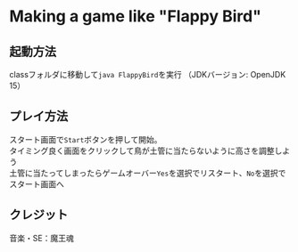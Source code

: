 # Making a game like "Flappy Bird"

## 起動方法
classフォルダに移動して`java FlappyBird`を実行
（JDKバージョン: OpenJDK 15）

## プレイ方法
スタート画面で`Start`ボタンを押して開始。<br>
タイミング良く画面をクリックして鳥が土管に当たらないように高さを調整しよう<br>
土管に当たってしまったらゲームオーバー`Yes`を選択でリスタート、`No`を選択でスタート画面へ

## クレジット
音楽・SE：魔王魂
